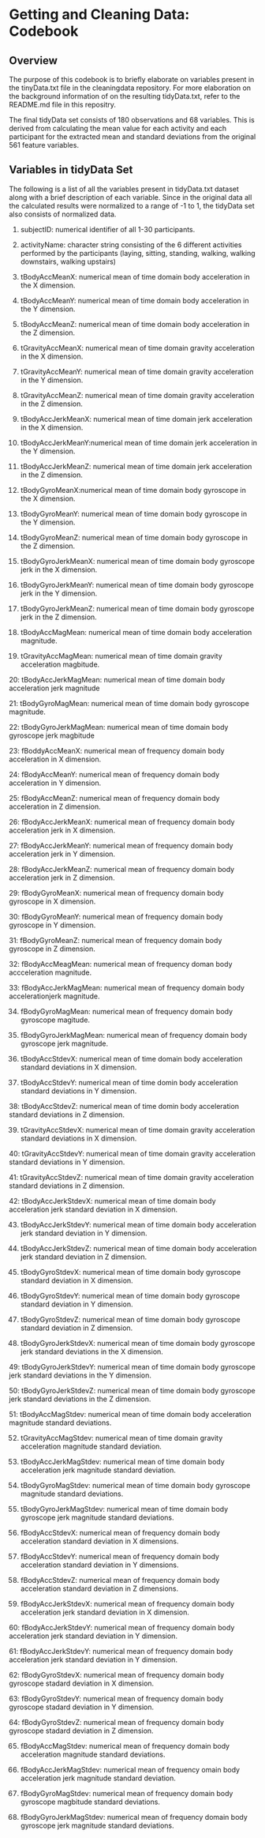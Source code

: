 Getting and Cleaning Data: Codebook
===================================

Overview
--------

The purpose of this codebook is to briefly elaborate on variables present in the tinyData.txt file in the cleaningdata repository. For more elaboration on the background information of on the resulting tidyData.txt, refer to the README.md file in this repositry. 

The final tidyData set consists of 180 observations and 68 variables. This is derived from calculating the mean value for each activity and each participant for the extracted mean and standard deviations from the original 561 feature variables. 

Variables in tidyData Set
-------------------------

The following is a list of all the variables present in tidyData.txt dataset along with a brief description of each variable. Since in the original data all the calculated results were normalized to a range of -1 to 1, the tidyData set also consists of normalized data. 

1. subjectID: numerical identifier of all 1-30 participants.

2. activityName: character string consisting of the 6 different activities performed by the participants (laying, sitting, standing, walking, walking downstairs, walking upstairs)

3. tBodyAccMeanX: numerical mean of time domain body acceleration in the X dimension. 

4. tBodyAccMeanY: numerical mean of time domain body acceleration in the Y dimension. 

5. tBodyAccMeanZ: numerical mean of time domain body acceleration in the Z dimension.  

6. tGravityAccMeanX: numerical mean of time domain gravity acceleration in the X dimension.  

7. tGravityAccMeanY: numerical mean of time domain gravity acceleration in the Y dimension.  

8. tGravityAccMeanZ: numerical mean of time domain gravity acceleration in the Z dimension.  

9. tBodyAccJerkMeanX: numerical mean of time domain jerk acceleration in the X dimension.  

10. tBodyAccJerkMeanY:numerical mean of time domain jerk acceleration in the Y dimension.  

11. tBodyAccJerkMeanZ: numerical mean of time domain jerk acceleration in the Z dimension.  

12. tBodyGyroMeanX:numerical mean of time domain body gyroscope in the X dimension.

13. tBodyGyroMeanY: numerical mean of time domain body gyroscope in the Y dimension.

14. tBodyGyroMeanZ: numerical mean of time domain body gyroscope in the Z dimension.

15. tBodyGyroJerkMeanX: numerical mean of time domain body gyroscope jerk in the X dimension.

16. tBodyGyroJerkMeanY: numerical mean of time domain body gyroscope jerk in the Y dimension.

17. tBodyGyroJerkMeanZ: numerical mean of time domain body gyroscope jerk in the Z dimension.

18. tBodyAccMagMean: numerical mean of time domain body acceleration magnitude. 

19. tGravityAccMagMean: numerical mean of time domain gravity acceleration magbitude. 

20: tBodyAccJerkMagMean: numerical mean of time domain body acceleration jerk magnitude 

21: tBodyGyroMagMean: numerical mean of time domain body gyroscope magnitude. 

22: tBodyGyroJerkMagMean: numerical mean of time domain body gyroscope jerk magbitude 

23: fBoddyAccMeanX: numerical mean of frequency domain body acceleration in X dimension. 

24: fBodyAccMeanY: numerical mean of frequency domain body acceleration in Y dimension. 

25: fBodyAccMeanZ: numerical mean of frequency domain body acceleration in Z dimension. 

26: fBodyAccJerkMeanX: numerical mean of frequency domain body acceleration jerk in X dimension. 

27: fBodyAccJerkMeanY: numerical mean of frequency domain body acceleration jerk in Y dimension. 

28: fBodyAccJerkMeanZ: numerical mean of frequency domain body acceleration jerk in Z dimension. 

29: fBodyGyroMeanX: numerical mean of frequency domain body gyroscope in X dimension. 

30: fBodyGyroMeanY: numerical mean of frequency domain body gyroscope in Y dimension. 

31: fBodyGyroMeanZ: numerical mean of frequency domain body gyroscope in Z dimension. 

32: fBodyAccMeagMean: numerical mean of frequency doman body accceleration magnitude. 

33: fBodyAccJerkMagMean: numerical mean of frequency domain body accelerationjerk magnitude. 

34. fBodyGyroMagMean: numerical mean of frequency domain body gyroscope magitude.

35. fBodyGyroJerkMagMean: numerical mean of frequency domain body gyroscope jerk magnitude. 

36. tBodyAccStdevX: numerical mean of time domain body acceleration standard deviations in X dimension. 

37. tBodyAccStdevY: numerical mean of time domin body acceleration standard deviations in Y dimension. 

38: tBodyAccStdevZ: numerical mean of time domin body acceleration standard deviations in Z dimension.

39. tGravityAccStdevX: numerical mean of time domain gravity acceleration standard deviations in X dimension. 

40: tGravityAccStdevY: numerical mean of time domain gravity acceleration standard deviations in Y dimension.

41: tGravityAccStdevZ: numerical mean of time domain gravity acceleration standard deviations in Z dimension.

42: tBodyAccJerkStdevX: numerical mean of time domain body acceleration jerk standard deviation in X dimension. 

43. tBodyAccJerkStdevY: numerical mean of time domain body acceleration jerk standard deviation in Y dimension. 

44. tBodyAccJerkStdevZ: numerical mean of time domain body acceleration jerk standard deviation in Z dimension. 

45. tBodyGyroStdevX: numerical mean of time domain body gyroscope standard deviation in X dimension. 

46. tBodyGyroStdevY: numerical mean of time domain body gyroscope standard deviation in Y dimension.

47. tBodyGyroStdevZ: numerical mean of time domain body gyroscope standard deviation in Z dimension.

48. tBodyGyroJerkStdevX: numerical mean of time domain body gyroscope jerk standard deviations in the X dimension. 

49: tBodyGyroJerkStdevY: numerical mean of time domain body gyroscope jerk standard deviations in the Y dimension.

50: tBodyGyroJerkStdevZ: numerical mean of time domain body gyroscope jerk standard deviations in the Z dimension.

51: tBodyAccMagStdev: numerical mean of time domain body acceleration magnitude standard deviations. 

52. tGravityAccMagStdev: numerical mean of time domain gravity acceleration magnitude standard deviation. 

53. tBodyAccJerkMagStdev: numerical mean of time domain body acceleration jerk magnitude standard deviation. 

54. tBodyGyroMagStdev: numerical mean of time domain body gyroscope magnitude standard deviations. 

55. tBodyGyroJerkMagStdev: numerical mean of time domain body gyroscope jerk magnitude standard deviations. 

56. fBodyAccStdevX: numerical mean of frequency domain body acceleration standard deviation in X dimensions. 

57. fBodyAccStdevY: numerical mean of frequency domain body acceleration standard deviation in Y dimensions.

58. fBodyAccStdevZ: numerical mean of frequency domain body acceleration standard deviation in Z dimensions.

59. fBodyAccJerkStdevX: numerical mean of frequency domain body acceleration jerk standard deviation in X dimension. 

60: fBodyAccJerkStdevY: numerical mean of frequency domain body acceleration jerk standard deviation in Y dimension.

61: fBodyAccJerkStdevY: numerical mean of frequency domain body acceleration jerk standard deviation in Y dimension.

62: fBodyGyroStdevX: numerical mean of frequency domain body gyroscope stadard deviation in X dimension. 

63: fBodyGyroStdevY: numerical mean of frequency domain body gyroscope stadard deviation in Y dimension.

64: fBodyGyroStdevZ: numerical mean of frequency domain body gyroscope stadard deviation in Z dimension.

65. fBodyAccMagStdev: numerical mean of frequency domain body acceleration magnitude standard deviations.

66. fBodyAccJerkMagStdev: numerical mean of frequency omain body acceleration jerk magnitude standard deviation. 

67. fBodyGyroMagStdev: numerical mean of frequency domain body gyroscope magbitude standard deviations. 

68. fBodyGyroJerkMagStdev: numerical mean of frequency domain body gyroscope jerk magnitude standard deviations. 

